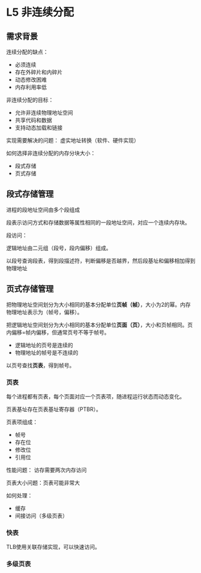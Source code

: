 # L5 非连续分配

## 需求背景

连续分配的缺点：
- 必须连续
- 存在外碎片和内碎片
- 动态修改困难
- 内存利用率低

非连续分配的目标：
- 允许非连续物理地址空间
- 共享代码和数据
- 支持动态加载和链接

实现需要解决的问题： 虚实地址转换（软件、硬件实现）

如何选择非连续分配的内存分块大小：
- 段式存储
- 页式存储

## 段式存储管理

进程的段地址空间由多个段组成

段表示访问方式和存储数据等属性相同的一段地址空间，对应一个连续内存块。

段访问：

逻辑地址由二元组（段号，段内偏移）组成。

以段号查询段表，得到段描述符，判断偏移是否越界，然后段基址和偏移相加得到物理地址

## 页式存储管理

把物理地址空间划分为大小相同的基本分配单位**页帧（帧）**，大小为2的幂。内存物理地址表示为（帧号，偏移）。

把逻辑地址空间划分为大小相同的基本分配单位**页面（页）**，大小和页帧相同。页内偏移=帧内偏移，但通常页号不等于帧号。

- 逻辑地址的页号是连续的
- 物理地址的帧号是不连续的

以页号查找**页表**，得到帧号。

### 页表

每个进程都有页表，每个页面对应一个页表项，随进程运行状态而动态变化。

页表基址存在页表基址寄存器（PTBR）。

页表项组成：
- 帧号
- 存在位
- 修改位
- 引用位

性能问题： 访存需要两次内存访问

页表大小问题：页表可能非常大

如何处理：
- 缓存
- 间接访问（多级页表）

### 快表

TLB使用关联存储实现，可以快速访问。

### 多级页表

